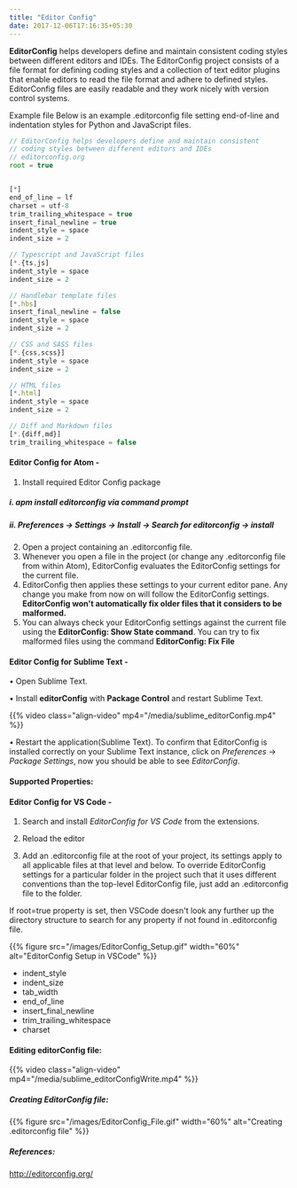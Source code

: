 ```yaml
---
title: "Editor Config"
date: 2017-12-06T17:16:35+05:30
---
```


__EditorConfig__ helps developers define and maintain consistent coding styles between different editors and IDEs. The EditorConfig project consists of a file format for defining coding styles and a collection of text editor plugins that enable editors to read the file format and adhere to defined styles. EditorConfig files are easily readable and they work nicely with version control systems.


Example file
Below is an example .editorconfig file setting end-of-line and indentation styles for Python and JavaScript files.

```javascript
// EditorConfig helps developers define and maintain consistent
// coding styles between different editors and IDEs
// editorconfig.org
root = true


[*]
end_of_line = lf
charset = utf-8
trim_trailing_whitespace = true
insert_final_newline = true
indent_style = space
indent_size = 2

// Typescript and JavaScript files
[*.{ts,js]
indent_style = space
indent_size = 2

// Handlebar template files
[*.hbs]
insert_final_newline = false
indent_style = space
indent_size = 2

// CSS and SASS files
[*.{css,scss}]
indent_style = space
indent_size = 2

// HTML files
[*.html]
indent_style = space
indent_size = 2

// Diff and Markdown files
[*.{diff,md}]
trim_trailing_whitespace = false
```
#### __Editor Config for Atom__ -

1. Install required Editor Config package
#####    __i. apm install editorconfig via command prompt__
#####    __ii. Preferences → Settings → Install → Search for editorconfig → install__

2. Open a project containing an .editorconfig file.
3. Whenever you open a file in the project (or change any .editorconfig file from within Atom), EditorConfig evaluates the EditorConfig settings for the current file.
4. EditorConfig then applies these settings to your current editor pane. Any change you make from now on will follow the EditorConfig settings. __EditorConfig won't automatically fix older files that it considers to be malformed.__
5. You can always check your EditorConfig settings against the current file using the __EditorConfig: Show State command__. You can try to fix malformed files using the command __EditorConfig: Fix File__

#### __Editor Config for Sublime Text__ -

•	Open Sublime Text.

•	Install __editorConfig__ with __Package Control__ and restart Sublime Text.

{{%
  video class="align-video" mp4="/media/sublime_editorConfig.mp4"
%}}

•	Restart the application(Sublime Text). To confirm that EditorConfig is installed correctly on your Sublime Text instance, click on _Preferences_ → _Package Settings_, now you should be able to see _EditorConfig_.

#### Supported Properties:

#### __Editor Config for VS Code__ -

1. Search and install <em>EditorConfig for VS Code</em> from the extensions.

2. Reload the editor

3. Add an .editorconfig file at the root of your project, its settings apply to all applicable files at that level and below. To override EditorConfig settings for a particular folder in the project such that it uses different conventions than the top-level EditorConfig file, just add an .editorconfig file to the folder. 

If root=true property is set, then VSCode doesn't look any further up the directory structure to search for any property if not found in .editorconfig file.

{{% figure src="/images/EditorConfig_Setup.gif" width="60%" alt="EditorConfig Setup in VSCode" %}}

<ul>
	<li>indent_style</li>
	<li>indent_size</li>
	<li>tab_width</li>
	<li>end_of_line</li>
	<li>insert_final_newline</li>
	<li>trim_trailing_whitespace</li>
	<li>charset</li>
</ul>

#### Editing __editorConfig__ file:

{{%
  video class="align-video" mp4="/media/sublime_editorConfigWrite.mp4"
%}}
##### Creating EditorConfig file:
{{% figure src="/images/EditorConfig_File.gif" width="60%" alt="Creating .editorconfig file" %}}

##### References:

http://editorconfig.org/
